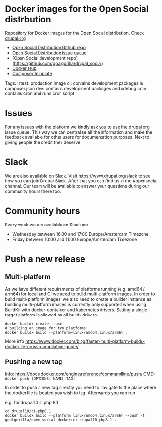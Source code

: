 # Docker images for the Open Social distrbution

Repository for Docker images for the Open Social distribution. Check [drupal.org](https://www.drupal.org/project/social)

- [Open Social Distribution Github repo](https://github.com/goalgorilla/open_social)
- [Open Social Distribution issue queue](https://www.drupal.org/project/issues/social).
- [Open Social development repo] (https://github.com/goalgorilla/drupal_social)
- [Docker Hub](https://hub.docker.com/r/goalgorilla/open_social_docker/)
- [Composer template](https://github.com/goalgorilla/social_template)

Tags:
latest: production image
ci: contains development packages in composer.json
dev: contains development packages and xdebug
cron: contains cron and runs cron script

# Issues
For any issues with the platform we kindly ask you to use the [drupal.org](http://www.drupal.org/project/issues/social) issue queue. This way we can centralise all the information and make the feedback available for other users for documentation purposes. Next to giving people the credit they deserve.

# **Slack**

We are also available on Slack. Visit https://www.drupal.org/slack to see how you can join Drupal Slack. After that you can find us in the #opensocial channel. Our team will be available to answer your questions during our community hours there too.

# **Community hours**

Every week we are available on Slack on:

- Wednesday between 16:00 and 17:00 Europe/Amsterdam Timezone
- Friday between 10:00 and 11:00 Europe/Amsterdam Timezone

# Push a new release


## Multi-platform
As we have different requirements of platforms running (e.g. amd64 / arm64) for local and CI we need to build multi-platform images.
In order to build multi-platform images, we also need to create a builder instance as building multi-platform images is currently only supported when using BuildKit with docker-container and kubernetes drivers. Setting a single target platform is allowed on all buildx drivers.

```
docker buildx create --use
# building an image for two platforms
docker buildx build --platform=linux/amd64,linux/arm64 .
```

More info https://www.docker.com/blog/faster-multi-platform-builds-dockerfile-cross-compilation-guide/

## Pushing a new tag

Info: https://docs.docker.com/engine/reference/commandline/push/
CMD: `docker push [OPTIONS] NAME[:TAG]`

In order to push a new tag directly you need to navigate to the place where the dockerfile is located you wish to tag.
Afterwards you can run 

e.g. for drupal10 ci php 8.1

```
cd drupal10/ci-php8.1
docker buildx build --platform linux/amd64,linux/arm64 --push -t goalgorilla/open_social_docker:ci-drupal10-php8.1 .
```
